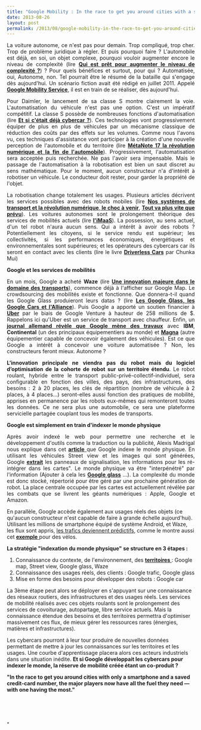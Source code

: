 ```yaml
---
title: "Google Mobility : In the race to get you around cities with a smartphone and a credit-card"
date: 2013-08-26
layout: post
permalink: /2013/08/google-mobility-in-the-race-to-get-you-around-cities-with-a-smartphone-and-a-credit-card.html
---
```


<p style="text-align: justify">La voiture autonome, ce n'est pas pour demain. Trop compliqué, trop cher. Trop de problème juridique à régler. Et puis pourquoi faire ? L'automobile est déjà, en soi, un objet complexe, pourquoi vouloir augmenter encore le niveau de complexité (lire <strong><a href="/2013/06/bollore-implante-autolib-a-lyon-et-a-bordeaux-mobizen-etada-sassocient-pour-marier-location-et-autopartage-blablacar.html" target="_blank">Qui est prêt pour augmenter le niveau de complexité ?</a></strong>) ? Pour quels bénéfices et surtout, pour qui ? Automatisée, oui, Autonome, non. Tel pourrait être le résumé de la bataille qui s'engage dès aujourd'hui. Un scénario fiction avait été rédigé en juillet 2011. Appelé <strong><a href="/2011/07/google-mobility-service-et-si-nous-le-faisions-sans-attendre-.html" target="_blank">Google Mobility Service</a></strong>, il est en train de se réaliser, dès aujourd'hui.</p> <p style="text-align: justify">Pour Daimler, le lancement de sa classe S montre clairement la voie. L'automatisation du véhicule n'est pas une option. C'est un impératif compétitif. La classe S possède de nombreuses fonctions d'automatisation (lire <strong><a href="/2013/07/prochaine-mercedes-classe-s-et-si-cetait-deja-un-cybercar.html" target="_blank">Et si c'était déjà cybercar ?</a></strong>). Ces technologies vont progressivement équiper de plus en plus de véhicules par un mécanisme classique de réduction des coûts par des effets sur les volumes. Comme nous l'avons vu, ces techniques d'assistance vont participer à la création d'une nouvelle perception de l'automobile et du territoire (lire <strong><a href="/2013/08/metanote-17-la-mutation-numerique-nengendre-pas-seulement-de-nouveaux-moyens-de-transports-elle-modi.html" target="_blank">MétaNote 17 la révolution numérique et la fin de l'automobile</a></strong>). Progressivement, l'automatisation sera acceptée puis recherchée. Ne pas l'avoir sera impensable. Mais le passage de l'automatisation à la robotisation est bien un saut discret au sens mathématique. Pour le moment, aucun constructeur n'a d'intérêt à robotiser un véhicule. Le conducteur doit rester, pour garder la propriété de l'objet. </p>   <!--more-->  <p style="text-align: justify">La robotisation change totalement les usages. Plusieurs articles décrivent les services possibles avec des robots mobiles (lire <strong><a href="/2012/04/nos-systemes-de-transport-et-la-revolution-numerique-pourquoi-cela-va-tout-changer.html" target="_blank">Nos systèmes de transport et la révolution numérique</a></strong>,<strong><a href="/2012/09/lindustrie-automobile-a-choisi-de-concevoir-developper-et-commercialiser-des-produits-qui-sadaptent-a-tous-les-territoires.html" target="_blank"> le choc à venir</a></strong>, <strong><a href="/2012/09/la-google-car-va-rouler-en-californie-tout-va-plus-vite-que-prevu-le-point-de-basculement-se-rapproc.html" target="_blank">Tout va plus vite que prévu</a></strong>). Les voitures autonomes sont le prolongement théorique des services de mobilités actuels (lire <strong><a href="/2013/07/et-si-les-jeux-etaient-deja-faits.html" target="_blank">l'iMaaS</a></strong>). La possession, au sens actuel, d'un tel robot n'aura aucun sens. Qui a intérêt à avoir des robots ? Potentiellement les citoyens, si le service rendu est supérieur; les collectivités, si les performances économiques, énergétiques et environnementales sont supérieures; et les opérateurs des cybercars car ils seront en contact avec les clients (lire le livre <strong><a href="http://www.amazon.com/Driverless-Cars-Trillions-Grabs-ebook/dp/B00C4D43K4/" target="_blank">Driverless Cars</a></strong> par Chunka Mui)</p> <p style="text-align: justify"><strong>Google et les services de mobilités</strong></p> <p style="text-align: justify">En un mois, Google a acheté <strong>Waze</strong> (lire <strong><a href="/2013/06/google-achete-waze-sans-doute-une-evolution-majeure-dans-le-domaine-des-transports.html" target="_blank">Une innovation majeure dans le domaine des transports</a></strong>), commence déjà à l'afficher sur Google Map. Le crowdsourcing des mobilités existe et fonctionne. Que donnera-t-il quand les Google Glass produieront leurs datas ? (lire <strong><a href="/2013/04/en-supprimant-quasiment-la-matiere-pour-ne-garder-que-les-flux-et-les-renverser-les-glass-avaient-to-1.html" target="_blank">Les Google Glass, les Google Cars et l'Alliance</a></strong>). Puis Google a apporté un soutien financier à <strong><a href="http://techcrunch.com/2013/08/22/google-ventures-puts-258m-into-uber-its-largest-deal-ever/" target="_blank">Uber</a></strong> par le biais de Google Venture à hauteur de 258 millions de $. Rappelons ici qu'Uber est un service de transport avec chauffeur. Enfin, un <strong><a href="http://jessicalessin.com/2013/08/23/exclusive-google-designing-its-own-self-driving-car-considers-robo-taxi-2/" target="_blank">journal allemand révèle que Google mène des travaux</a></strong> avec <strong>IBM</strong>, <strong>Continental</strong> (un des principaux équipementiers au monde) et <strong><a href="http://www.magna.com/" target="_blank">Magna</a></strong> (autre équipementier capable de concevoir également des véhicules). Est ce que Google a intérêt à concevoir une voiture automatisée ? Non, les constructeurs feront mieux. Autonome ? </p> <p style="text-align: justify"><strong>L’innovation principale ne viendra pas du robot mais du logiciel d’optimisation de la cohorte de robot sur un territoire étendu</strong>. Le robot roulant, hybride entre le transport public-privé-collectif-individuel, sera configurable en fonction des villes, des pays, des infrastructures, des besoins : 2 à 20 places, les clés de répartition (nombre de véhicule à 2 places, à 4 places…) seront-elles aussi fonction des pratiques de mobilité, apprises en permanence par les robots eux-mêmes qui remonteront toutes les données. Ce ne sera plus une automobile, ce sera une plateforme servicielle partagée couplant tous les modes de transports.</p> <p><strong>Google est simplement en train d'indexer le monde physique</strong></p> <p style="text-align: justify">Après avoir indexé le web pour permettre une recherche et le développement d'outils comme la traduction ou la publicité, Alexis Madrigal nous explique dans cet <a href="http://www.theatlantic.com/technology/archive/2012/09/how-google-builds-its-maps-and-what-it-means-for-the-future-of-everything/261913/" target="_blank"><strong>article</strong> </a>que Google indexe le monde physique. En utilisant les véhicules Street view et les images qui sont générées, Google <a href="http://www.dailymail.co.uk/sciencetech/article-2195722/Indexing-world-Google-receives-software-means-intelligently-identify-object-planet.html" target="_blank"><strong>extrait</strong></a> les panneaux de signalisation, les informations pour les ré-intégrer dans les cartes". Le monde physique va être "interpénétré" par l'information (Ajouter à cela les <a href=""/2012/02/les-lunettes-google-traduisent-une-evolution-millenaire-presentent-de-nombreux-interets-dans-la-mobi.html"" target=""_blank""><strong>Google glass</strong></a> ...). La complexité du monde est donc stocké, répertorié pour être géré par une prochaine génération de robot. La place centrale occupée par les cartes est actuellement révélée par les combats que se livrent les géants numériques : Apple, Google et Amazon.</p> <p style=""text-align: justify"">En parallèle, Google accède également aux usages réels des objets (ce qu'aucun constructeur n'est capable de faire à grande échelle aujourd'hui). Utilisant les millions de smartphone équipé de système Android, et Waze, les flux sont appris, <a href=""http://www.technologyreview.com/news/428732/androids-rise-helps-google-grow-its-traffic/"" target=""_blank"">les trafics deviennent prédictifs</strong></a>, comme le montre aussi cet <a href=""/wp-content/uploads/sites/6/2013/08/Hudson_11-35-69.pdf"" target=""_blank""><strong>exemple</strong> </a>pour des vélos.</p> <p><strong>La stratégie "indexation du monde physique" se structure en 3 étapes :</strong></p> <ol> <li>Connaissance du contexte, de l'environnement, des <a href=""http://www.govtech.com/technology/Autonomous-Vehicles-May-Soon-Drive-California-Roads.html"" target=""_blank""><strong>territoires</strong> </a>: Google map, Street view, Google glass, Waze</li> <li>Connaissance des usages réels, des clients : Google trafic, Google glass</li> <li>Mise en forme des besoins pour développer des robots : Google car</li> </ol> <p style=""text-align: justify"">La 3ème étape peut alors se déployer en s'appuyant sur une connaissance des réseaux routiers, des infrastructures et des usages réels. Les services de mobilité réalisés avec ces objets roulants sont le prolongement des services de covoiturage, autopartage, libre service actuels. Mais la connaissance étendue des besoins et des territoires permettra d'optimiser massivement ces flux, de mieux gérer les ressources rares (énergies, matières et infrastructures).</p> <p style=""text-align: justify"">Les cybercars pourront à leur tour produire de nouvelles données permettant de mettre à jour les connaissances sur les territoires et les usages. Une courbe d'apprentissage placera alors ces acteurs industriels dans une situation inédite. <strong>Et si Google développait les cybercars pour indexer le monde, la réserve de mobilité créée étant un co-produit ?</strong></p> <p style=""text-align: justify""><strong>"In the race to get you around cities with only a smartphone and a saved credit-card number, the major players now have all the fuel they need — with one having the most."</strong></p> <p style=""text-align: justify""> </p> <p style=""text-align: justify""> </p>"